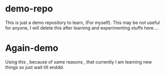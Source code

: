 # demo-repo
This is just a demo repository to learn, (For myself).
This may be not useful for anyone, I will delete this after learning and experimenting stuffs here....

# Again-demo
Using this , because  of same reasons , that currently I am learning new things so just wait till enddd.
